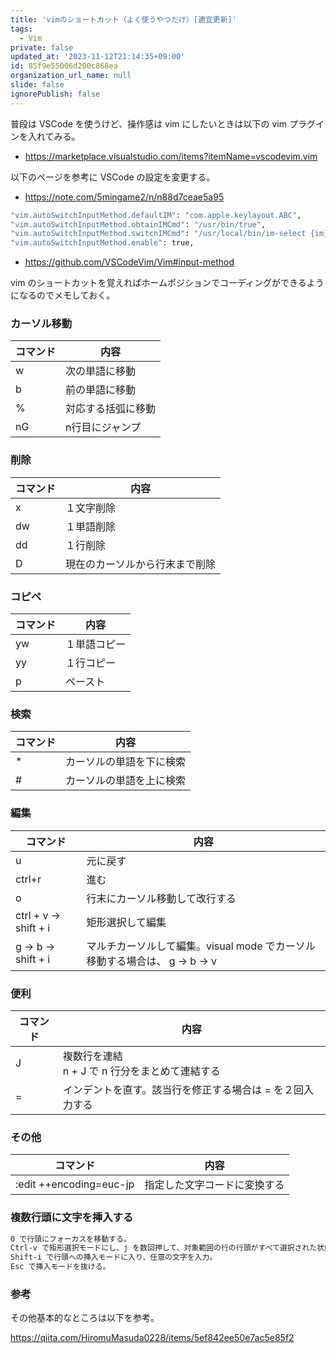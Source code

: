 ```yaml
---
title: 'vimのショートカット（よく使うやつだけ）[適宜更新]'
tags:
  - Vim
private: false
updated_at: '2023-11-12T21:14:35+09:00'
id: 85f9e55006d200c868ea
organization_url_name: null
slide: false
ignorePublish: false
---
```

普段は VSCode を使うけど、操作感は vim にしたいときは以下の vim プラグインを入れてみる。

* https://marketplace.visualstudio.com/items?itemName=vscodevim.vim

以下のページを参考に VSCode の設定を変更する。

- https://note.com/5mingame2/n/n88d7ceae5a95

```sh
"vim.autoSwitchInputMethod.defaultIM": "com.apple.keylayout.ABC",
"vim.autoSwitchInputMethod.obtainIMCmd": "/usr/bin/true",
"vim.autoSwitchInputMethod.switchIMCmd": "/usr/local/bin/im-select {im}",
"vim.autoSwitchInputMethod.enable": true,
```

- https://github.com/VSCodeVim/Vim#input-method

vim のショートカットを覚えればホームポジションでコーディングができるようになるのでメモしておく。

### カーソル移動

|コマンド |内容         |
|------|------------|
|w     |次の単語に移動|
|b     |前の単語に移動|
|%     |対応する括弧に移動|
|nG    |n行目にジャンプ|

### 削除

|コマンド |内容         |
|------|------------|
|x     |１文字削除|
|dw    |１単語削除|
|dd    |１行削除|
|D     |現在のカーソルから行末まで削除|

### コピペ

|コマンド |内容         |
|------|------------|
|yw    |１単語コピー|
|yy    |１行コピー|
|p     |ペースト|

### 検索

|コマンド |内容         |
|------|------------|
|*     |カーソルの単語を下に検索|
|#     |カーソルの単語を上に検索|

### 編集

|コマンド |内容         |
|------|------------|
|u     |元に戻す|
|ctrl+r|進む|
|o     |行末にカーソル移動して改行する|
|ctrl + v -> shift + i |矩形選択して編集|
|g -> b -> shift + i|マルチカーソルして編集。visual mode でカーソル移動する場合は、 g → b → v|

### 便利

|コマンド |内容         |
|------|------------|
|J     |複数行を連結<br>n + J で n 行分をまとめて連結する|
|=|インデントを直す。該当行を修正する場合は = を２回入力する|


### その他

|コマンド |内容         |
|------|------------|
|:edit ++encoding=euc-jp     |指定した文字コードに変換する|

### 複数行頭に文字を挿入する

```sh
0 で行頭にフォーカスを移動する。
Ctrl-v で矩形選択モードにし、j を数回押して、対象範囲の行の行頭がすべて選択された状態にする。
Shift-i で行頭への挿入モードに入り、任意の文字を入力。
Esc で挿入モードを抜ける。
```


### 参考

その他基本的なところは以下を参考。

https://qiita.com/HiromuMasuda0228/items/5ef842ee50e7ac5e85f2
